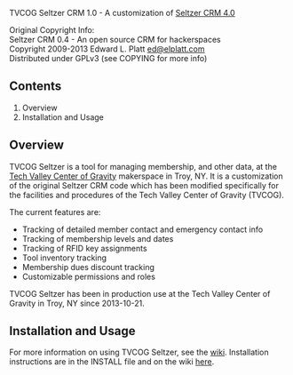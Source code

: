 TVCOG Seltzer CRM 1.0 - A customization of [Seltzer CRM 4.0](https://github.com/elplatt/seltzer)

Original Copyright Info:  
Seltzer CRM 0.4 - An open source CRM for hackerspaces  
Copyright 2009-2013 Edward L. Platt <ed@elplatt.com>  
Distributed under GPLv3 (see COPYING for more info)

## Contents ##
1. Overview
2. Installation and Usage

## Overview ##
TVCOG Seltzer is a tool for managing membership, and other data, at the [Tech Valley Center of Gravity](http://tvcog.net) makerspace in Troy, NY. It is a customization of the original Seltzer CRM code which has been modified specifically for the facilities and procedures of the Tech Valley Center of Gravity (TVCOG).

The current features are:
* Tracking of detailed member contact and emergency contact info
* Tracking of membership levels and dates
* Tracking of RFID key assignments
* Tool inventory tracking
* Membership dues discount tracking
* Customizable permissions and roles

TVCOG Seltzer has been in production use at the Tech Valley Center of Gravity in Troy, NY since 2013-10-21.

## Installation and Usage ##
For more information on using TVCOG Seltzer, see the
[wiki](https://github.com/FlinchyMcFlincherson/TVCOG_Seltzer/wiki).
Installation instructions are in the INSTALL file and on the wiki
[here](https://github.com/FlinchyMcFlincherson/TVCOG_Seltzer/wiki/Installing-Seltzer-CRM).
